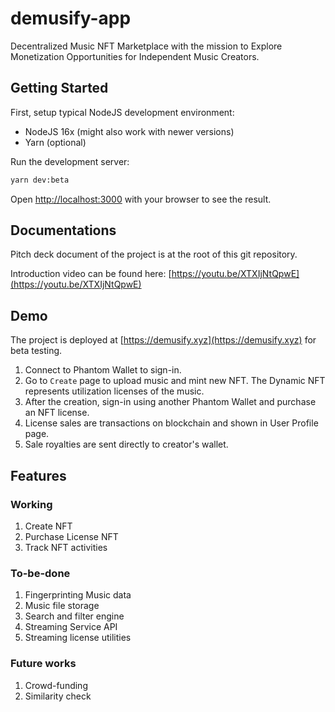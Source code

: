 # demusify-app
Decentralized Music NFT Marketplace with the mission to Explore Monetization Opportunities for Independent Music Creators.

## Getting Started

First, setup typical NodeJS development environment:
+ NodeJS 16x (might also work with newer versions)
+ Yarn (optional)

Run the development server:

```bash
yarn dev:beta
```

Open [http://localhost:3000](http://localhost:3000) with your browser to see the result.

## Documentations

Pitch deck document of the project is at the root of this git repository.

Introduction video can be found here: [https://youtu.be/XTXIjNtQpwE](https://youtu.be/XTXIjNtQpwE)

## Demo

The project is deployed at [https://demusify.xyz](https://demusify.xyz) for beta testing.

1. Connect to Phantom Wallet to sign-in.
2. Go to `Create` page to upload music and mint new NFT. The Dynamic NFT represents utilization licenses of the music.
3. After the creation, sign-in using another Phantom Wallet and purchase an NFT license.
4. License sales are transactions on blockchain and shown in User Profile page.
5. Sale royalties are sent directly to creator's wallet.

## Features

### Working

1. Create NFT
2. Purchase License NFT
3. Track NFT activities

### To-be-done
1. Fingerprinting Music data
2. Music file storage
3. Search and filter engine
4. Streaming Service API
5. Streaming license utilities

### Future works
1. Crowd-funding
2. Similarity check
